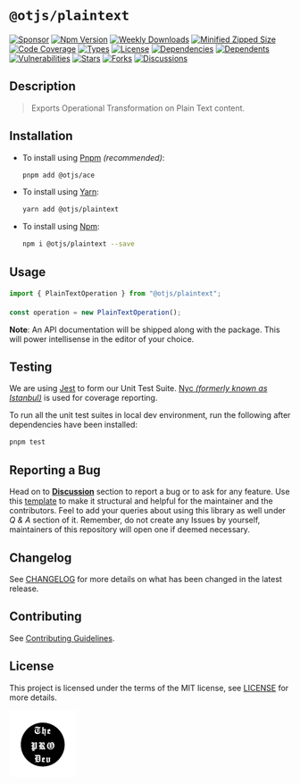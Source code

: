 <!-- markdownlint-configure-file { "MD033": false, "MD045" : false } -->

# `@otjs/plaintext`

[![Sponsor](https://img.shields.io/badge/sponsor-30363D?style=for-the-badge&logo=GitHub-Sponsors&logoColor=#white)](https://github.com/sponsors/0xTheProDev)
[![Npm Version](https://img.shields.io/npm/v/@otjs/plaintext?style=for-the-badge)](https://www.npmjs.com/package/@otjs/plaintext)
[![Weekly Downloads](https://img.shields.io/npm/dw/@otjs/plaintext?style=for-the-badge)](https://www.npmjs.com/package/@otjs/plaintext)
[![Minified Zipped Size](https://img.shields.io/bundlephobia/minzip/@otjs/plaintext?style=for-the-badge)](https://www.npmjs.com/package/@otjs/plaintext)
[![Code Coverage](https://img.shields.io/codecov/c/github/0xTheProDev/Operational-Transformation?style=for-the-badge&token=R0T5YH3XX3)](https://codecov.io/github/0xTheProDev/Operational-Transformation)
[![Types](https://img.shields.io/npm/types/@otjs/plaintext?style=for-the-badge)](https://www.npmjs.com/package/@otjs/plaintext)
[![License](https://img.shields.io/npm/l/@otjs/plaintext?style=for-the-badge)](https://github.com/0xTheProDev/Operational-Transformation/blob/main/packages/plaintext/LICENSE)
[![Dependencies](https://img.shields.io/librariesio/release/npm/@otjs/plaintext?style=for-the-badge)](https://www.npmjs.com/package/@otjs/plaintext)
[![Dependents](https://img.shields.io/librariesio/dependents/npm/@otjs/plaintext?style=for-the-badge)](https://www.npmjs.com/package/@otjs/plaintext)
[![Vulnerabilities](https://img.shields.io/snyk/vulnerabilities/npm/@otjs/plaintext?style=for-the-badge)](https://github.com/0xTheProDev/Operational-Transformation/blob/main/.github/SECURITY.md)
[![Stars](https://img.shields.io/github/stars/0xTheProDev/Operational-Transformation?style=for-the-badge)](https://github.com/0xTheProDev/Operational-Transformation/stargazers)
[![Forks](https://img.shields.io/github/forks/0xTheProDev/Operational-Transformation?style=for-the-badge)](https://github.com/0xTheProDev/Operational-Transformation/network/members)
[![Discussions](https://img.shields.io/github/discussions/0xTheProDev/Operational-Transformation?style=for-the-badge)](https://github.com/0xTheProDev/Operational-Transformation/discussions)

## Description

> Exports Operational Transformation on Plain Text content.

## Installation

- To install using [Pnpm](https://pnpm.io) _(recommended)_:

  ```sh
  pnpm add @otjs/ace
  ```

- To install using [Yarn](https://yarnpkg.com):

  ```sh
  yarn add @otjs/plaintext
  ```

- To install using [Npm](https://www.npmjs.com):

  ```sh
  npm i @otjs/plaintext --save
  ```

## Usage

```ts
import { PlainTextOperation } from "@otjs/plaintext";

const operation = new PlainTextOperation();
```

**Note**: An API documentation will be shipped along with the package. This will power intellisense in the editor of your choice.

## Testing

We are using [Jest](https://jestjs.io) to form our Unit Test Suite. [Nyc _(formerly known as Istanbul)_](https://istanbul.js.org/) is used for coverage reporting.

To run all the unit test suites in local dev environment, run the following after dependencies have been installed:

```sh
pnpm test
```

## Reporting a Bug

Head on to [**Discussion**](https://github.com/0xTheProDev/Operational-Transformation/discussions) section to report a bug or to ask for any feature. Use this [template](https://github.com/0xTheProDev/Operational-Transformation/discussions/30) to make it structural and helpful for the maintainer and the contributors. Feel to add your queries about using this library as well under _Q & A_ section of it. Remember, do not create any Issues by yourself, maintainers of this repository will open one if deemed necessary.

## Changelog

See [CHANGELOG](https://github.com/0xTheProDev/Operational-Transformation/blob/main/CHANGELOG.md) for more details on what has been changed in the latest release.

## Contributing

See [Contributing Guidelines](https://github.com/0xTheProDev/Operational-Transformation/blob/main/.github/CONTRIBUTING.md).

## License

This project is licensed under the terms of the MIT license, see [LICENSE](https://github.com/0xTheProDev/Operational-Transformation/blob/main/packages/plaintext/LICENSE) for more details.

<a href="https://github.com/0xTheProDev">
  <img src=".github/images/the-pro-dev-original.png" alt="The Pro Dev" height="120" width="120"/>
</a>

